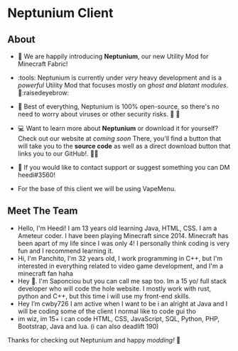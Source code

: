 # Neptunium Client

## About

- :loudspeaker: We are happily introducing **Neptunium**, our new Utility Mod for Minecraft Fabric!

- :tools: Neptunium is currently under *very* heavy development and is a *powerful* Utility Mod that focuses mostly on *ghost and blatant modules*.  :eyes::raisedeyebrow:

- :star2: Best of everything, Neptunium is 100% open-source, so there's no need to worry about viruses or other security risks. :microbe: :no_entry_sign:

- :computer: Want to learn more about **Neptunium** or download it for yourself? Check out our website at *coming soon* There, you'll find a button that will take you to the **source code** as well as a direct download button that links you to our GitHub!. :technologist:

- :incoming_envelope:  If you would like to contact support or suggest something you can DM heedi#3560!

- For the base of this client we will be using VapeMenu.


## Meet The Team

- Hello, I'm Heedi! I am 13 years old learning Java, HTML, CSS. I am a Ameteur coder. I have been playing Minecraft since 2014. Minecraft has been apart of my life since I was only 4! I personally think coding is very fun and I recommend learning it.
- Hi, I'm Panchito, I'm 32 years old, I work programming in C++, but I'm interested in everything related to video game development, and I'm a minecraft fan haha
- Hey 👋. I'm Saponciou but you can call me sap too. Im a 15 yo/ full stack developer who will code the hole website. I mostly work with rust, python and C++, but this time i will use my front-end skills.
- Hey I’m cwby726 I am active when I want to be i an alright at Java and I will be coding some of the  client I normal like to code gui tho
- im wiz, im 15+ i can code HTML, CSS, JavaScript, SQL, Python, PHP, Bootstrap, Java and lua. (i can also deadlift 190)


Thanks for checking out Neptunium and happy *modding!*  :shushing_face: